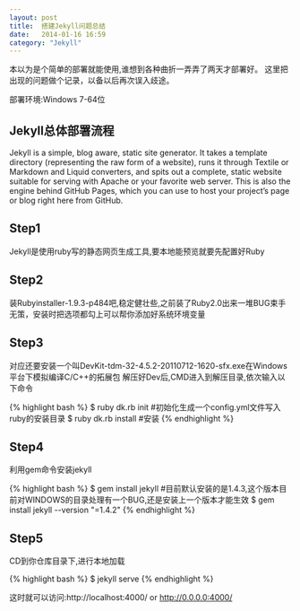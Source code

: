 ```yaml
---
layout: post
title:  搭建Jekyll问题总结
date:   2014-01-16 16:59
category: "Jekyll"
---
```


 本以为是个简单的部署就能使用,谁想到各种曲折一弄弄了两天才部署好。
这里把出现的问题做个记录，以备以后再次误入歧途。

部署环境:Windows 7-64位

## Jekyll总体部署流程

Jekyll is a simple, blog aware, static site generator. It takes a template directory (representing the raw form of a website), runs it through Textile or Markdown and Liquid converters, and spits out a complete, static website suitable for serving with Apache or your favorite web server. This is also the engine behind GitHub Pages, which you can use to host your project’s page or blog right here from GitHub.

## Step1

Jekyll是使用ruby写的静态网页生成工具,要本地能预览就要先配置好Ruby

## Step2

装Rubyinstaller-1.9.3-p484吧,稳定健壮些,之前装了Ruby2.0出来一堆BUG束手无策，安装时把选项都勾上可以帮你添加好系统环境变量

## Step3

对应还要安装一个叫DevKit-tdm-32-4.5.2-20110712-1620-sfx.exe在Windows平台下模拟编译C/C++的拓展包
解压好Dev后,CMD进入到解压目录,依次输入以下命令
	
{% highlight bash %}
$ ruby dk.rb init     #初始化生成一个config.yml文件写入ruby的安装目录
$ ruby dk.rb install   #安装
{% endhighlight %}

## Step4

利用gem命令安装jekyll
	
{% highlight bash %}
$ gem install jekyll  #目前默认安装的是1.4.3,这个版本目前对WINDOWS的目录处理有一个BUG,还是安装上一个版本才能生效
$ gem install jekyll --version "=1.4.2"
{% endhighlight %}

## Step5

CD到你仓库目录下,进行本地加载
	
{% highlight bash %}
$ jekyll serve
{% endhighlight %}

这时就可以访问:http://localhost:4000/ or http://0.0.0.0:4000/



